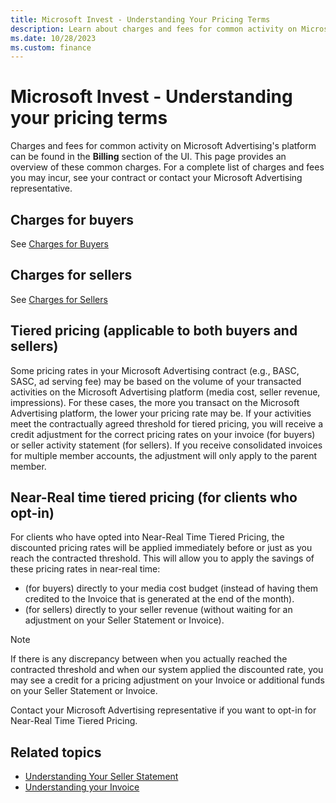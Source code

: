 ```yaml
---
title: Microsoft Invest - Understanding Your Pricing Terms
description: Learn about charges and fees for common activity on Microsoft Advertising's platform that can be found in the Billing section of the UI. 
ms.date: 10/28/2023
ms.custom: finance
---
```



# Microsoft Invest - Understanding your pricing terms

Charges and fees for common activity on Microsoft Advertising's
platform can be found in the **Billing** section of the UI. This page provides an overview of these common charges. For a complete list of charges and fees you may incur, see your
contract or contact your Microsoft Advertising representative.

## Charges for buyers

See [Charges for Buyers](charges-for-buyers.md)

## Charges for sellers

See [Charges for Sellers](charges-for-sellers.md)

## Tiered pricing (applicable to both buyers and sellers)

Some pricing rates in your Microsoft Advertising contract (e.g.,
BASC, SASC, ad serving fee) may be based on the volume of your transacted activities on the Microsoft Advertising platform (media cost, seller revenue, impressions). For these cases, the more you transact on the Microsoft Advertising platform, the lower your
pricing rate may be. If your activities meet the contractually agreed threshold for tiered pricing, you will receive a credit adjustment for the correct pricing rates on your invoice (for buyers) or seller activity statement (for sellers). If you receive consolidated invoices for multiple member accounts, the adjustment will only apply to the
parent member.

## Near-Real time tiered pricing (for clients who opt-in)

For clients who have opted into Near-Real Time Tiered Pricing, the discounted pricing rates will be applied immediately before or just as you reach the contracted threshold. This will allow you to apply the savings of these pricing rates in near-real time:

- (for buyers) directly to your media cost budget (instead of having them credited to the Invoice that is generated at the end of the month).
- (for sellers) directly to your seller revenue (without waiting for an adjustment on your Seller Statement or Invoice).

> [!NOTE]
> If there is any discrepancy between when you actually reached the contracted threshold and when our system applied the discounted rate, you may see a credit for a pricing adjustment on your Invoice or additional funds on your Seller Statement or Invoice.

Contact your Microsoft Advertising representative if you want to
opt-in for Near-Real Time Tiered Pricing.

## Related topics

- [Understanding Your Seller Statement](understanding-your-seller-statement.md)
- [Understanding your Invoice](understanding-your-invoice.md)
